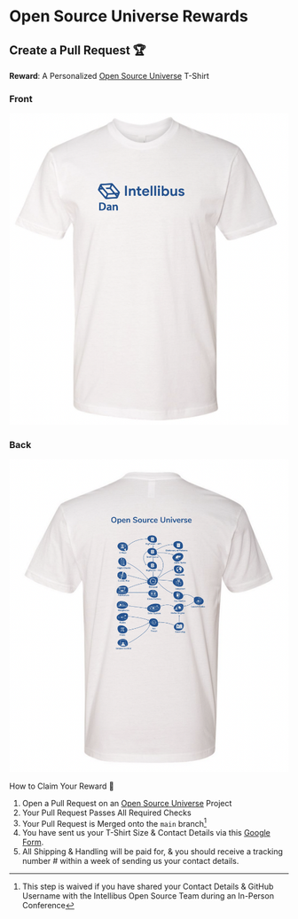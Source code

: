 # Open Source Universe Rewards

## Create a Pull Request 🏆

**Reward**: A Personalized [Open Source Universe](https://github.com/intellibus/approach) T-Shirt

### Front

![Front of the T-Shirt with your name](assets/front.png)

### Back

![Back of the T-Shirt](assets/back.png)

How to Claim Your Reward 🌟

1. Open a Pull Request on an [Open Source Universe](https://github.com/intellibus/approach) Project
2. Your Pull Request Passes All Required Checks
3. Your Pull Request is Merged onto the `main` branch[^1]
4. You have sent us your T-Shirt Size & Contact Details via this [Google Form](https://forms.gle/2gXJyYSyVTX6hA3eA).
5. All Shipping & Handling will be paid for, & you should receive a tracking number # within a week of sending us your contact details.

[^1]: This step is waived if you have shared your Contact Details & GitHub Username with the Intellibus Open Source Team during an In-Person Conference
